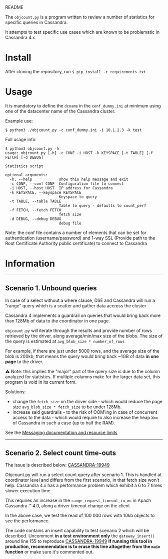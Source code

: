 README

The `objcount.py` is a program written to review a number of statistics for specific queries in Cassandra.

It attempts to test specific use cases which are known to be problematic in Cassandra 4.x

# Install
After cloning the repository, run
`$ pip install -r requirements.txt`

# Usage
It is mandatory to define the `dcname` in the `conf_dummy.ini` at minimum using one of the datacenter name of the Cassandra cluster.

Example use:
```
$ python3 ./objcount.py -c conf_dummy.ini -i 10.1.2.3 -k test
```

Full usage info:
```
$ python3 objcount.py -h
usage: objcount.py [-h] -c CONF -i HOST -k KEYSPACE [-t TABLE] [-f FETCH] [-d DEBUG]

Statistics script

optional arguments:
  -h, --help            show this help message and exit
  -c CONF, --conf CONF  Configuration file to connect
  -i HOST, --host HOST  IP address for Cassandra
  -k KEYSPACE, --keyspace KEYSPACE
                        Keyspace to query
  -t TABLE, --table TABLE
                        Table to query - defaults to count_perf
  -f FETCH, --fetch FETCH
                        fetch size
  -d DEBUG, --debug DEBUG
                        debug file
```

Note: the conf file contains a number of elements that can be set for authentication (username/password) and 1-way SSL (Provide path to the Root Certificate Authority public certificate) to connect to Cassandra

# Information
---
## Scenario 1. Unbound queries

In case of a select without a where clause, DSE and Cassandra will run a "range" query which is a scatter and gather data accross the cluster

Cassandra 4 implements a guardrail on queries that would bring back more than 128Mb of data to the coordinator in one page.

`objcount.py` will iterate through the results and provide number of rows retrieved by the driver, along average/min/max size of the blobs.
The size of the query is estimated at `avg_blob_size * number_of_rows`

For example, if there are just under 5000 rows, and the average size of the blob is 200kb, that means the query would bring back ~1GB of data **in one page** to the driver.

 :warning: Note: this implies the "major" part of the query size is due to the column analyzed for statistics. If multiple columns make for the larger data set, this program is void in its current form.

Solutions:
- change the `fetch_size` on the driver side - which would reduce the page size `avg_blob_size * fetch_size` to be under 128Mb.
- increase said guardrails - to the risk of OOM'ing in case of concurrent access to the data - which would require to also increase the heap `Xmx` of Cassandra in such a case (up to half the RAM).

See the [Messaging documentation and resource limits](https://cassandra.apache.org/doc/4.0/cassandra/new/messaging.html#resource-limits-on-queued-messages)

---
## Scenario 2. Select count time-outs

The issue is described below:
[CASSANDRA-19949](https://issues.apache.org/jira/browse/CASSANDRA-19949)

Objcount.py will run a select count query after scenario 1. This is handled at coordinator level and differs from the first scenario, in that fetch size won't help.
Cassandra 4.x has a performance problem which exhibit a 6 to 7 times slower execution time.

This requires an increase in the `range_request_timeout_in_ms` in Apach Cassandra ™️ 4.0, along a driver timeout change on the client

In the above case, we test the read of 100 000 rows with 10kb objects to see the performance.

The code contains an insert capability to test scenario 2 which will be described.
Uncomment **in a test environment only** the `gateway_insert()` around line 155 to reproduce [CASSANDRA-19949](https://issues.apache.org/jira/browse/CASSANDRA-19949)
**If running this tool in production, recommendation is to erase this line altogether from the `main` function** or make sure it's commented out.

